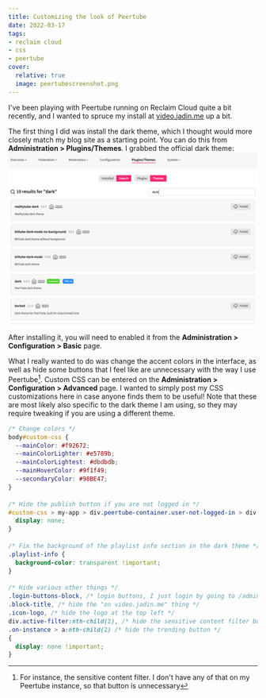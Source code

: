 ```yaml
---
title: Customizing the look of Peertube
date: 2022-03-17
tags:
- reclaim cloud
- css
- peertube
cover:
  relative: true
  image: peertubescreenshot.png
---
```


I've been playing with Peertube running on Reclaim Cloud quite a bit recently, and I wanted to spruce my install at [video.jadin.me](https://video.jadin.me) up a bit.

The first thing I did was install the dark theme, which I thought would more closely match my blog site as a starting point. You can do this from **Administration > Plugins/Themes**. I grabbed the official dark theme:
![screenshot of themes in the peertube admin interface](peertubethemes.png)

After installing it, you will need to enabled it from the **Administration > Configuration > Basic** page. 

What I really wanted to do was change the accent colors in the interface, as well as hide some buttons that I feel like are unnecessary with the way I use Peertube[^1]. Custom CSS can be entered on the **Administration > Configuration > Advanced** page. I wanted to simply post my CSS customizations here in case anyone finds them to be useful! Note that these are most likely also specific to the dark theme I am using, so they may require tweaking if you are using a different theme. 

```css
/* Change colors */
body#custom-css {
  --mainColor: #f92672;
  --mainColorLighter: #e5789b;
  --mainColorLightest: #dbdbdb;
  --mainHoverColor: #9f1f49;
  --secondaryColor: #98BE47;
}

/* Hide the publish button if you are not logged in */
#custom-css > my-app > div.peertube-container.user-not-logged-in > div.header > div.header-right > my-header > a {
  display: none;
}

/* Fix the background of the playlist info section in the dark theme */
.playlist-info {
  background-color: transparent !important;
}

/* Hide various other things */
.login-buttons-block, /* login buttons, I just login by going to /admin */
.block-title, /* hide the "on video.jadin.me" thing */
.icon-logo, /* hide the logo at the top left */
div.active-filter:nth-child(2), /* hide the sensitive content filter button*/
.on-instance > a:nth-child(2) /* hide the trending button */
{
  display: none !important;
}
```

[^1]: For instance, the sensitive content filter. I don't have any of that on my Peertube instance, so that button is unnecessary
